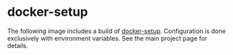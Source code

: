 # docker-setup
The following image includes a build of [docker-setup](https://github.com/louisroyer/docker-setup).
Configuration is done exclusively with environment variables. See the main project page for details.

